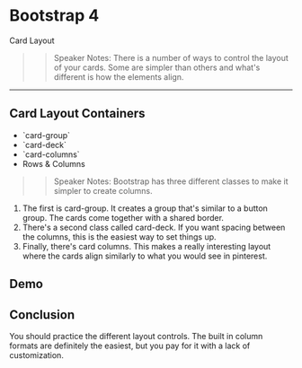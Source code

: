 <!-- .slide: data-state="title" -->
# Bootstrap 4
Card Layout

> > Speaker Notes:
There is a number of ways to control the layout of your cards. Some are simpler than others and what's different is how the elements align.

---

<!-- .slide: data-state="hasicon" -->

## <i class="fa fa-list-alt"></i> Card Layout Containers

<ul>
	<li class="fragment">`card-group`</li>
	<li class="fragment">`card-deck`</li>
  <li class="fragment">`card-columns`</li>
  <li class="fragment">Rows &amp; Columns</li>
</ul>

> > Speaker Notes:
Bootstrap has three different classes to make it simpler to create columns.
1. The first is card-group. It creates a group that's similar to a button group. The cards come together with a shared border.
2. There's a second class called card-deck. If you want spacing between the columns, this is the easiest way to set things up.
3. Finally, there's card columns. This makes a really interesting layout where the cards align similarly to what you would see in pinterest.

## Demo

## Conclusion
You should practice the different layout controls. The built in column formats are definitely the easiest, but you pay for it with a lack of customization.
